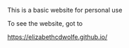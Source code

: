 This is a basic website for personal use

To see the website, got to 

https://elizabethcdwolfe.github.io/
